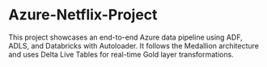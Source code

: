 # Azure-Netflix-Project
This project showcases an end-to-end Azure data pipeline using ADF, ADLS, and Databricks with Autoloader. It follows the Medallion architecture and uses Delta Live Tables for real-time Gold layer transformations.
